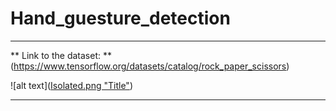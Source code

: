# Hand_guesture_detection
---


** Link to the dataset: ** (https://www.tensorflow.org/datasets/catalog/rock_paper_scissors)

![alt text]([Isolated.png "Title"](https://i0.wp.com/www.vampiretools.com/wp-content/uploads/2018/09/psr.jpg?fit=908%2C490&ssl=1))

---

